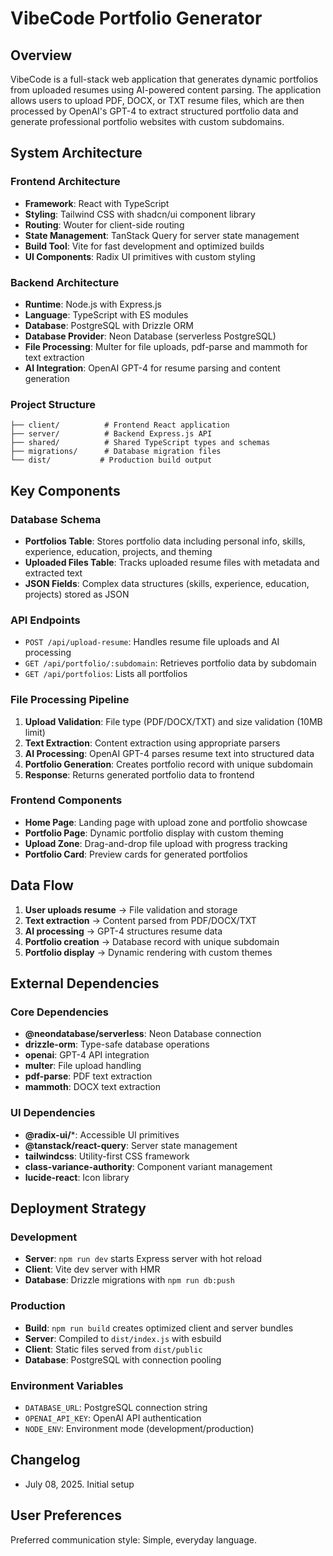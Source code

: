 # VibeCode Portfolio Generator

## Overview

VibeCode is a full-stack web application that generates dynamic portfolios from uploaded resumes using AI-powered content parsing. The application allows users to upload PDF, DOCX, or TXT resume files, which are then processed by OpenAI's GPT-4 to extract structured portfolio data and generate professional portfolio websites with custom subdomains.

## System Architecture

### Frontend Architecture
- **Framework**: React with TypeScript
- **Styling**: Tailwind CSS with shadcn/ui component library
- **Routing**: Wouter for client-side routing
- **State Management**: TanStack Query for server state management
- **Build Tool**: Vite for fast development and optimized builds
- **UI Components**: Radix UI primitives with custom styling

### Backend Architecture
- **Runtime**: Node.js with Express.js
- **Language**: TypeScript with ES modules
- **Database**: PostgreSQL with Drizzle ORM
- **Database Provider**: Neon Database (serverless PostgreSQL)
- **File Processing**: Multer for file uploads, pdf-parse and mammoth for text extraction
- **AI Integration**: OpenAI GPT-4 for resume parsing and content generation

### Project Structure
```
├── client/          # Frontend React application
├── server/          # Backend Express.js API
├── shared/          # Shared TypeScript types and schemas
├── migrations/      # Database migration files
└── dist/           # Production build output
```

## Key Components

### Database Schema
- **Portfolios Table**: Stores portfolio data including personal info, skills, experience, education, projects, and theming
- **Uploaded Files Table**: Tracks uploaded resume files with metadata and extracted text
- **JSON Fields**: Complex data structures (skills, experience, education, projects) stored as JSON

### API Endpoints
- `POST /api/upload-resume`: Handles resume file uploads and AI processing
- `GET /api/portfolio/:subdomain`: Retrieves portfolio data by subdomain
- `GET /api/portfolios`: Lists all portfolios

### File Processing Pipeline
1. **Upload Validation**: File type (PDF/DOCX/TXT) and size validation (10MB limit)
2. **Text Extraction**: Content extraction using appropriate parsers
3. **AI Processing**: OpenAI GPT-4 parses resume text into structured data
4. **Portfolio Generation**: Creates portfolio record with unique subdomain
5. **Response**: Returns generated portfolio data to frontend

### Frontend Components
- **Home Page**: Landing page with upload zone and portfolio showcase
- **Portfolio Page**: Dynamic portfolio display with custom theming
- **Upload Zone**: Drag-and-drop file upload with progress tracking
- **Portfolio Card**: Preview cards for generated portfolios

## Data Flow

1. **User uploads resume** → File validation and storage
2. **Text extraction** → Content parsed from PDF/DOCX/TXT
3. **AI processing** → GPT-4 structures resume data
4. **Portfolio creation** → Database record with unique subdomain
5. **Portfolio display** → Dynamic rendering with custom themes

## External Dependencies

### Core Dependencies
- **@neondatabase/serverless**: Neon Database connection
- **drizzle-orm**: Type-safe database operations
- **openai**: GPT-4 API integration
- **multer**: File upload handling
- **pdf-parse**: PDF text extraction
- **mammoth**: DOCX text extraction

### UI Dependencies
- **@radix-ui/***: Accessible UI primitives
- **@tanstack/react-query**: Server state management
- **tailwindcss**: Utility-first CSS framework
- **class-variance-authority**: Component variant management
- **lucide-react**: Icon library

## Deployment Strategy

### Development
- **Server**: `npm run dev` starts Express server with hot reload
- **Client**: Vite dev server with HMR
- **Database**: Drizzle migrations with `npm run db:push`

### Production
- **Build**: `npm run build` creates optimized client and server bundles
- **Server**: Compiled to `dist/index.js` with esbuild
- **Client**: Static files served from `dist/public`
- **Database**: PostgreSQL with connection pooling

### Environment Variables
- `DATABASE_URL`: PostgreSQL connection string
- `OPENAI_API_KEY`: OpenAI API authentication
- `NODE_ENV`: Environment mode (development/production)

## Changelog
- July 08, 2025. Initial setup

## User Preferences

Preferred communication style: Simple, everyday language.